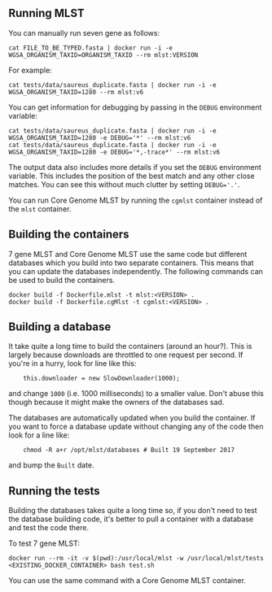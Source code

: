 ## Running MLST

You can manually run seven gene as follows:

```
cat FILE_TO_BE_TYPED.fasta | docker run -i -e WGSA_ORGANISM_TAXID=ORGANISM_TAXID --rm mlst:VERSION
```

For example:

```
cat tests/data/saureus_duplicate.fasta | docker run -i -e WGSA_ORGANISM_TAXID=1280 --rm mlst:v6
```

You can get information for debugging by passing in the `DEBUG` environment variable:

```
cat tests/data/saureus_duplicate.fasta | docker run -i -e WGSA_ORGANISM_TAXID=1280 -e DEBUG='*' --rm mlst:v6
cat tests/data/saureus_duplicate.fasta | docker run -i -e WGSA_ORGANISM_TAXID=1280 -e DEBUG='*,-trace*' --rm mlst:v6
```

The output data also includes more details if you set the `DEBUG` environment variable.  This includes 
the position of the best match and any other close matches.  You can see this without much clutter 
by setting `DEBUG='.'`.

You can run Core Genome MLST by running the `cgmlst` container instead of the `mlst` container.

## Building the containers

7 gene MLST and Core Genome MLST use the same code but different databases 
which you build into two separate containers.  This means that you can 
update the databases independently.  The following commands can be used 
to build the containers.

```
docker build -f Dockerfile.mlst -t mlst:<VERSION> .
docker build -f Dockerfile.cgMlst -t cgmlst:<VERSION> .
```

## Building a database

It take quite a long time to build the containers (around an hour?).  This is 
largely because downloads are throttled to one request per second.  If you're 
in a hurry, look for line like this:

```
    this.downloader = new SlowDownloader(1000);
```

and change `1000` (i.e. 1000 milliseconds) to a smaller value.  Don't abuse 
this though because it might make the owners of the databases sad.

The databases are automatically updated when you build the container.  If 
you want to force a database update without changing any of the code then 
look for a line like:

```
    chmod -R a+r /opt/mlst/databases # Built 19 September 2017
```

and bump the `Built` date.

## Running the tests

Building the databases takes quite a long time so, if you don't need to test 
the database building code, it's better to pull a container with a database 
and test the code there.

To test 7 gene MLST:

```
docker run --rm -it -v $(pwd):/usr/local/mlst -w /usr/local/mlst/tests <EXISTING_DOCKER_CONTAINER> bash test.sh
```

You can use the same command with a Core Genome MLST container.